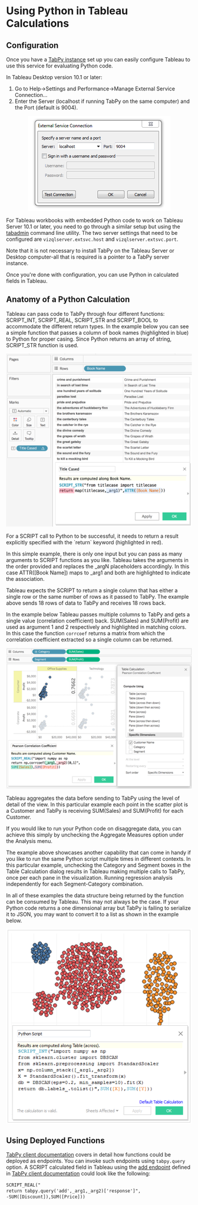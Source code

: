 # Using Python in Tableau Calculations 
## Configuration
Once you have a [TabPy instance](server.md) set up you can easily configure Tableau to use this service for evaluating Python code.

In Tableau Desktop version 10.1 or later:
  1. Go to Help->Settings and Performance->Manage External Service Connection...
  2. Enter the Server (localhost if running TabPy on the same computer) and the Port (default is 9004).

<p align="center"><img alt="Screenshot of Configuration on Tableau Desktop" src="external-service-configuration.png"></p>

For Tableau workbooks with embedded Python code to work on Tableau Server 10.1 or later, you need to go through a similar setup but using the [tabadmin](https://onlinehelp.tableau.com/current/server/en-us/tabadmin.htm) command line utility. 
The two server settings that need to be configured are `vizqlserver.extsvc.host` and `vizqlserver.extsvc.port`.

Note that it is not necessary to install TabPy on the Tableau Server or Desktop computer-all that is required is a pointer to a TabPy server instance.

Once you're done with configuration, you can use Python in calculated fields in Tableau.

## Anatomy of a Python Calculation
Tableau can pass code to TabPy through four different functions: SCRIPT_INT, SCRIPT_REAL, SCRIPT_STR and SCRIPT_BOOL to accommodate the different return types.
In the example below you can see a simple function that passes a column of book names (highlighted in blue) to Python for proper casing. Since Python returns an array of string, SCRIPT_STR function is used.
<p align="center"><img alt="A simple example of a Python calculated field in Tableau Desktop" src="Example1-SimpleFunctionCall.png"></p>
For a SCRIPT call to Python to be successful, it needs to return a result explicitly specified with the `return` keyword (highlighted in red).

In this simple example, there is only one input but you can pass as many arguments to SCRIPT functions as you like. Tableau takes the arguments in the order provided and replaces the _argN placeholders accordingly. In this case ATTR([Book Name]) maps to _arg1 and both are highlighted to indicate the association.

Tableau expects the SCRIPT to return a single column that has either a single row or the same number of rows as it passed to TabPy. The example above sends 18 rows of data to TabPy and receives 18 rows back.

In the example below Tableau passes multiple columns to TabPy and gets a single value (correlation coefficient) back. SUM(Sales) and SUM(Profit) are used as argument 1 and 2 respectively and highlighted in matching colors.
In this case the function `corrcoef` returns a matrix from which the correlation coefficient extracted so a single column can be returned.

<p align="center"><img alt="Using Partitioning settings with calculations" src="Example2-MultipleFunctionCalls.png"></p>

Tableau aggregates the data before sending to TabPy using the level of detail of the view. In this particular example each point in the scatter plot is a Customer and TabPy is receiving SUM(Sales) and SUM(Profit) for each Customer.

If you would like to run your Python code on disaggregate data, you can achieve this simply by unchecking the Aggregate Measures option under the Analysis menu.

The example above showcases another capability that can come in handy if you like to run the same Python script multiple times in different contexts. In this particular example, unchecking the Category and Segment boxes in the Table Calculation dialog results in Tableau making multiple calls to TabPy, once per each pane in the visualization.
Running regression analysis independently for each Segment-Category combination.

In all of these examples the data structure being returned by the function can be consumed by Tableau. This may not always be the case. If your Python code returns a one dimensional array but TabPy is failing to serialize it to JSON, you may want to convert it to a list as shown in the example below.

<p align="center"><img alt="Converting to list to make the results JSON serializable" src="python-calculated-field.png"></p>

## Using Deployed Functions
[TabPy client documentation](client.md) covers in detail how functions could be deployed as endpoints. You can invoke such endpoints using `tabpy.query` option. A SCRIPT calculated field in Tableau using the [add endpoint](client.md#deploying-a-function) defined in [TabPy client documentation](client.md) could look like the following: 

```
SCRIPT_REAL("
return tabpy.query('add',_arg1,_arg2)['response']",
-SUM([Discount]),SUM([Price]))
```
